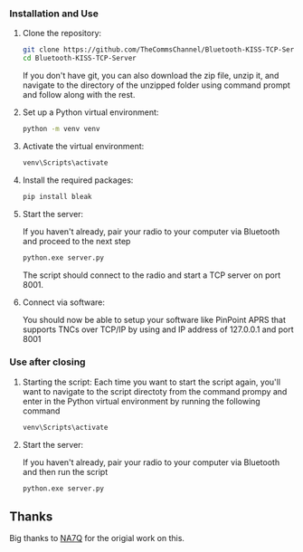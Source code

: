 ### Installation and Use

1. Clone the repository:
   
   ```sh
   git clone https://github.com/TheCommsChannel/Bluetooth-KISS-TCP-Server.git
   cd Bluetooth-KISS-TCP-Server
   ```

   If you don't have git, you can also download the zip file, unzip it, and navigate to the directory of the unzipped folder using command prompt and follow along with the rest.

2. Set up a Python virtual environment:  
   
   ```sh
   python -m venv venv
   ```

3. Activate the virtual environment:  
     
   ```sh
   venv\Scripts\activate  
   ```

4. Install the required packages:  
   
   ```sh
   pip install bleak
   ```

5. Start the server:  

   If you haven't already, pair your radio to your computer via Bluetooth and proceed to the next step
   
   ```sh
   python.exe server.py
   ```

   The script should connect to the radio and start a TCP server on port 8001.

6. Connect via software:  

   You should now be able to setup your software like PinPoint APRS that supports TNCs over TCP/IP by using and IP address of 127.0.0.1 and port 8001


### Use after closing

1. Starting the script:
   Each time you want to start the script again, you'll want to navigate to the script directoty from the command prompy and enter in the Python virtual environment by running the following command
   
   ```sh
   venv\Scripts\activate  
   ```

2. Start the server:  

   If you haven't already, pair your radio to your computer via Bluetooth and then run the script
   
   ```sh
   python.exe server.py
   ```


## Thanks

Big thanks to [NA7Q](https://github.com/na7q/Bluetooth-KISS-TCP-Server) for the origial work on this.
